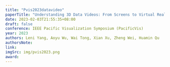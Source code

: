 ```yaml
---
title: "Pvis2023datavideo"
paperTitle: "Understanding 3D Data Videos: From Screens to Virtual Reality"
date: 2023-02-03T21:55:35+08:00
draft: false
conference: IEEE Pacific Visualization Symposium (PacificVis)
year: 2023
authors: Leni Yang, Aoyu Wu, Wai Tong, Xian Xu, Zheng Wei, Huamin Qu
authorsNote:
link:
imgSrc: img/pvis2023.png
award:
---
```


